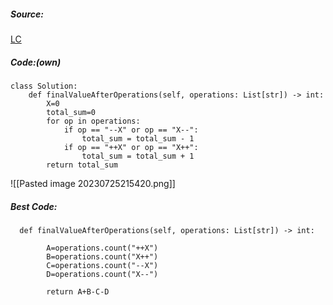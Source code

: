 ##### Source:
[LC](https://leetcode.com/problems/final-value-of-variable-after-performing-operations/description/)

##### Code:(own)

```
class Solution:
    def finalValueAfterOperations(self, operations: List[str]) -> int:
        X=0
        total_sum=0
        for op in operations:
            if op == "--X" or op == "X--":
                total_sum = total_sum - 1
            if op == "++X" or op == "X++":
                total_sum = total_sum + 1
        return total_sum
```

![[Pasted image 20230725215420.png]]


##### Best Code:

```
  def finalValueAfterOperations(self, operations: List[str]) -> int:
    
        A=operations.count("++X")
        B=operations.count("X++")
        C=operations.count("--X") 
        D=operations.count("X--")
		
        return A+B-C-D  
```